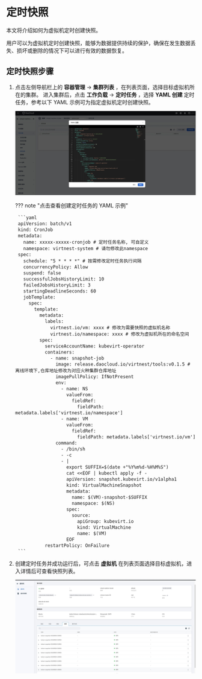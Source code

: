 # 定时快照

本文将介绍如何为虚拟机定时创建快照。

用户可以为虚拟机定时创建快照，能够为数据提供持续的保护，确保在发生数据丢失、损坏或删除的情况下可以进行有效的数据恢复。

## 定时快照步骤

1. 点击左侧导航栏上的 __容器管理__ -> __集群列表__ ，在列表页面，选择目标虚拟机所在的集群。
   进入集群后，点击 __工作负载__ -> __定时任务__ ，选择 __YAML 创建__ 定时任务，参考以下 YAML 示例可为指定虚拟机定时创建快照。

    ![yaml创建定时任务](../images/cronjob.jpg)

    ??? note "点击查看创建定时任务的 YAML 示例"

        ```yaml
        apiVersion: batch/v1
        kind: CronJob
        metadata:
          name: xxxxx-xxxxx-cronjob # 定时任务名称, 可自定义
          namespace: virtnest-system # 请勿修改此namespace
        spec:
          schedule: "5 * * * *" # 按需修改定时任务执行间隔
          concurrencyPolicy: Allow
          suspend: false
          successfulJobsHistoryLimit: 10
          failedJobsHistoryLimit: 3
          startingDeadlineSeconds: 60
          jobTemplate:
            spec:
              template:
                metadata:
                  labels:
                    virtnest.io/vm: xxxx # 修改为需要快照的虚拟机名称
                    virtnest.io/namespace: xxxx # 修改为虚拟机所在的命名空间
                spec:
                  serviceAccountName: kubevirt-operator
                  containers:
                    - name: snapshot-job
                      image: release.daocloud.io/virtnest/tools:v0.1.5 # 离线环境下,仓库地址修改为对应火种集群仓库地址
                      imagePullPolicy: IfNotPresent
                      env:
                        - name: NS
                          valueFrom:
                            fieldRef:
                              fieldPath: metadata.labels['virtnest.io/namespace']
                        - name: VM
                          valueFrom:
                            fieldRef:
                              fieldPath: metadata.labels['virtnest.io/vm']
                      command:
                        - /bin/sh
                        - -c
                        - |
                          export SUFFIX=$(date +"%Y%m%d-%H%M%S")
                          cat <<EOF | kubectl apply -f -
                          apiVersion: snapshot.kubevirt.io/v1alpha1
                          kind: VirtualMachineSnapshot
                          metadata:
                            name: $(VM)-snapshot-$SUFFIX
                            namespace: $(NS)
                          spec:
                            source:
                              apiGroup: kubevirt.io
                              kind: VirtualMachine
                              name: $(VM)
                          EOF
                  restartPolicy: OnFailure
        ```

1. 创建定时任务并成功运行后，可点击 __虚拟机__ 在列表页面选择目标虚拟机，进入详情后可查看快照列表。

    ![定时快照](../images/snapshot.jpg)
